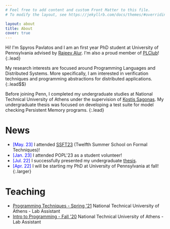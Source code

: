 ```yaml
---
# Feel free to add content and custom Front Matter to this file.
# To modify the layout, see https://jekyllrb.com/docs/themes/#overriding-theme-defaults

layout: about
title: About
cover: true
---
```


Hi! I'm Spyros Pavlatos and I am an first year PhD student at University of Pennsylvania advised by [Rajeev Alur](https://www.cis.upenn.edu/~alur/). I'm also a proud member of [PLClub](https://www.cis.upenn.edu/~plclub/)!
{:.lead}

My research interests are focused around Programming Languages and Distributed Systems. More specifically, I am interested in verification techniques and programming abstractions for distributed applications.
{:.lead$$}

Before joining Penn, I completed my undergraduate studies at National Technical University of Athens under the supervision of [Kostis Sagonas](https://user.it.uu.se/~kostis/). My undergraduate thesis was focused on developing a test suite for model checking Persistent Memory programs.
{:.lead}

# News
- <span style="color:blue">[May. 23] </span> I attended [SSFT23](https://fm.csl.sri.com/SSFT23/) (Twelfth Summer School on Formal Techniques)!
- <span style="color:blue">[Jan. 23] </span> I attended POPL'23 as a student volunteer!
- <span style="color:blue">[Jul. 22] </span> I successfully presented my undergraduate [thesis](http://artemis.cslab.ece.ntua.gr:8080/jspui/bitstream/123456789/18415/1/thesis.pdf).
- <span style="color:blue">[Apr. 22] </span> I will be starting my PhD at University of Pennsylvania at fall!
{:.larger}

# Teaching

- [Programming Techniques - Spring '21](https://courses.softlab.ntua.gr/progtech/2021a/) National Technical University of Athens - Lab Assistant
- [Intro to Programming - Fall '20](https://courses.softlab.ntua.gr/progintro/2020b/) National Technical University of Athens - Lab Assistant 
